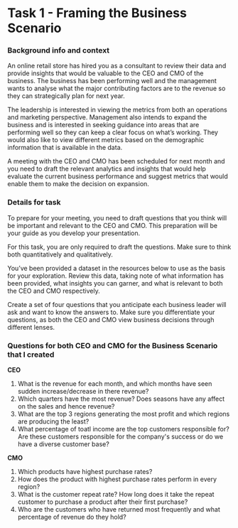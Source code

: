 # **Task 1 - Framing the Business Scenario**

### **Background info and context**

An online retail store has hired you as a consultant to review their data and provide insights that would be valuable to the CEO and CMO of the business. The business has been performing well and the management wants to analyse what the major contributing factors are to the revenue so they can strategically plan for next year.

The leadership is interested in viewing the metrics from both an operations and marketing perspective. Management also intends to expand the business and is interested in seeking guidance into areas that are performing well so they can keep a clear focus on what’s working. They would also like to view different metrics based on the demographic information that is available in the data.

A meeting with the CEO and CMO has been scheduled for next month and you need to draft the relevant analytics and insights that would help evaluate the current business performance and suggest metrics that would enable them to make the decision on expansion.

### **Details for task**

To prepare for your meeting, you need to draft questions that you think will be important and relevant to the CEO and CMO. This preparation will be your guide as you develop your presentation.

For this task, you are only required to draft the questions. Make sure to think both quantitatively and qualitatively.

You’ve been provided a dataset in the resources below to use as the basis for your exploration. Review this data, taking note of what information has been provided, what insights you can garner, and what is relevant to both the CEO and CMO respectively.

Create a set of four questions that you anticipate each business leader will ask and want to know the answers to. Make sure you differentiate your questions, as both the CEO and CMO view business decisions through different lenses.

### **Questions for both CEO and CMO for the Business Scenario that I created**

**CEO**

1.	What is the revenue for each month, and which months have seen sudden increase/decrease in there revenue?
2.	Which quarters have the most revenue? Does seasons have any affect on the sales and hence revenue?
3.	What are the top 3 regions generating the most profit and which regions are producing the least?
4.	What percentage of toatl income are the top customers responsible for? Are these customers responsible for the company's success or do we have a diverse customer base?

**CMO**

1.	Which products have highest purchase rates?
2.	How does the product with highest purchase rates perform in every region?
3.	What is the customer repeat rate? How long does it take the repeat customer to purchase a product after their first purchase?
4.	Who are the customers who have returned most frequently and what percentage of revenue do they hold?
